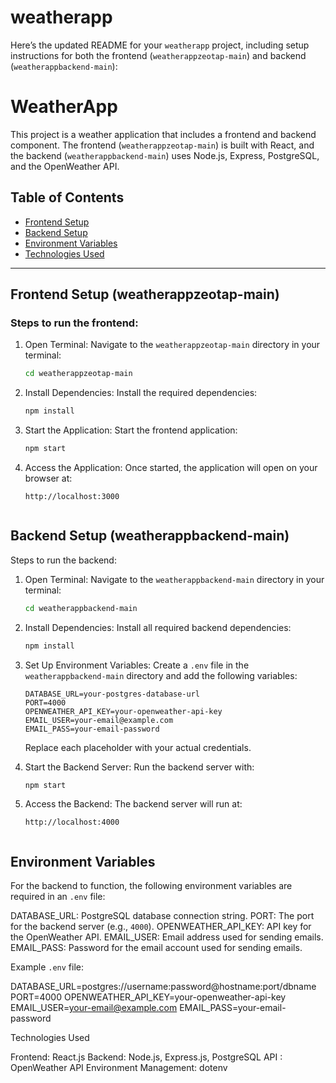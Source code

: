 # weatherapp
Here’s the updated README for your `weatherapp` project, including setup instructions for both the frontend (`weatherappzeotap-main`) and backend (`weatherappbackend-main`):


# WeatherApp

This project is a weather application that includes a frontend and backend component. The frontend (`weatherappzeotap-main`) is built with React, and the backend (`weatherappbackend-main`) uses Node.js, Express, PostgreSQL, and the OpenWeather API.

## Table of Contents
- [Frontend Setup](#frontend-setup)
- [Backend Setup](#backend-setup)
- [Environment Variables](#environment-variables)
- [Technologies Used](#technologies-used)

---

## Frontend Setup (weatherappzeotap-main)

### Steps to run the frontend:

1. Open Terminal:
   Navigate to the `weatherappzeotap-main` directory in your terminal:
   ```bash
   cd weatherappzeotap-main
   ```

2. Install Dependencies:
   Install the required dependencies:
   ```bash
   npm install
   

3. Start the Application:
   Start the frontend application:
   ```bash
   npm start
   ```

4. Access the Application:
   Once started, the application will open on your browser at:
   ```
   http://localhost:3000


## Backend Setup (weatherappbackend-main)

 Steps to run the backend:

1. Open Terminal:
   Navigate to the `weatherappbackend-main` directory in your terminal:
   ```bash
   cd weatherappbackend-main
   ```

2. Install Dependencies:
   Install all required backend dependencies:
   ```bash
   npm install
   ```

3. Set Up Environment Variables:
   Create a `.env` file in the `weatherappbackend-main` directory and add the following variables:
   ```
   DATABASE_URL=your-postgres-database-url
   PORT=4000
   OPENWEATHER_API_KEY=your-openweather-api-key
   EMAIL_USER=your-email@example.com
   EMAIL_PASS=your-email-password
   ```

   Replace each placeholder with your actual credentials.

4. Start the Backend Server:
   Run the backend server with:
   ```bash
   npm start
   ```

5. Access the Backend:
   The backend server will run at:
   ```
   http://localhost:4000


## Environment Variables

For the backend to function, the following environment variables are required in an `.env` file:

  DATABASE_URL: PostgreSQL database connection string.
  PORT: The port for the backend server (e.g., `4000`).
  OPENWEATHER_API_KEY: API key for the OpenWeather API.
  EMAIL_USER: Email address used for sending emails.
  EMAIL_PASS: Password for the email account used for sending emails.

Example `.env` file:


DATABASE_URL=postgres://username:password@hostname:port/dbname
PORT=4000
OPENWEATHER_API_KEY=your-openweather-api-key
EMAIL_USER=your-email@example.com
EMAIL_PASS=your-email-password

Technologies Used

  Frontend: React.js
  Backend: Node.js, Express.js, PostgreSQL
  API : OpenWeather API
  Environment Management: dotenv


